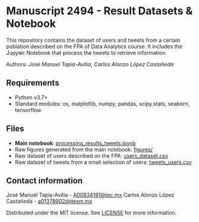 # Manuscript 2494 - Result Datasets & Notebook

This repository contains the dataset of users and tweets from a certain poblation described on the FPA of Data Analytics course. It includes the Jupyter Notebook that process the tweets to retrieve information.

Authors: _José Manuel Tapia-Avitia, Carlos Alonzo López Castañeda_


## Requirements
- Python v3.7+
- Standard modules: os, matplotlib, numpy, pandas, scipy.stats, seaborn, tensorflow

## Files
- **Main notebook**: [processing_results_tweets.ipynb](./processing_results_tweets.ipynb)
- Raw figures generated from the main notebook: [figures/](./figures/)
- Raw dataset of users described on the FPA: [users_dataset.csv](./datasets/users_dataset.csv)
- Raw dataset of tweets from a small selection of users: [tweets_users.csv](./datasets_tweets_users.csv)

## Contact information

José Manuel Tapia-Avitia - [A00834191@tec.mx](mailto:A00834191@tec.mx)
Carlos Alonzo López Castañeda - [a01378902@itesm.mx](mailto:a01378902@itesm.mx)

Distributed under the MIT license. See [LICENSE](./LICENSE) for more information.

